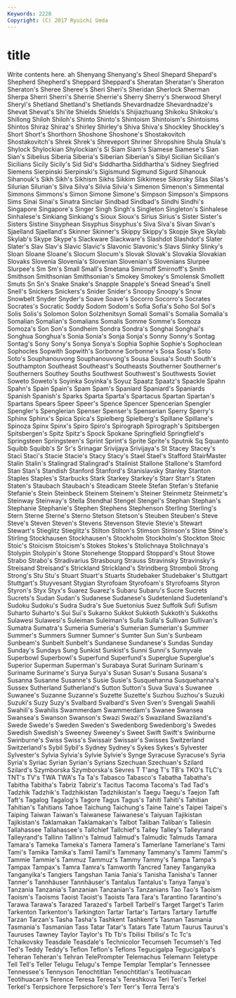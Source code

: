 ```yaml
---
Keywords: 2228 
Copyright: (C) 2017 Ryuichi Ueda
---
```


# title

Write contents here.
ah Shenyang Shenyang's
Sheol Shepard Shepard's Shepherd Shepherd's Sheppard Sheppard's Sheratan Sheratan's Sheraton
Sheraton's Sheree Sheree's Sheri Sheri's Sheridan Sherlock Sherman Sherpa Sherri
Sherri's Sherrie Sherrie's Sherry Sherry's Sherwood Sheryl Sheryl's Shetland Shetland's
Shetlands Shevardnadze Shevardnadze's Shevat Shevat's Shi'ite Shields Shields's Shijiazhuang Shikoku
Shikoku's Shillong Shiloh Shiloh's Shinto Shinto's Shintoism Shintoism's Shintoisms Shintos
Shiraz Shiraz's Shirley Shirley's Shiva Shiva's Shockley Shockley's Short Short's
Shorthorn Shoshone Shoshone's Shostakovitch Shostakovitch's Shrek Shrek's Shreveport Shriner Shropshire
Shula Shula's Shylock Shylockian Shylockian's Si Siam Siam's Siamese Siamese's
Sian Sian's Sibelius Siberia Siberia's Siberian Siberian's Sibyl Sicilian Sicilian's
Sicilians Sicily Sicily's Sid Sid's Siddhartha Siddhartha's Sidney Siegfried Siemens
Sierpinski Sierpinski's Sigismund Sigmund Sigurd Sihanouk Sihanouk's Sikh Sikh's Sikhism
Sikhs Sikkim Sikkimese Sikorsky Silas Silas's Silurian Silurian's Silva Silva's
Silvia Silvia's Simenon Simenon's Simmental Simmons Simmons's Simon Simone Simone's
Simpson Simpson's Simpsons Sims Sinai Sinai's Sinatra Sinclair Sindbad Sindbad's
Sindhi Sindhi's Singapore Singapore's Singer Singh Singh's Singleton Singleton's Sinhalese
Sinhalese's Sinkiang Sinkiang's Sioux Sioux's Sirius Sirius's Sister Sister's Sisters
Sistine Sisyphean Sisyphus Sisyphus's Siva Siva's Sivan Sivan's Sjaelland Sjaelland's
Skinner Skinner's Skippy Skippy's Skopje Skye Skylab Skylab's Skype Skype's
Slackware Slackware's Slashdot Slashdot's Slater Slater's Slav Slav's Slavic Slavic's
Slavonic Slavonic's Slavs Slinky Slinky's Sloan Sloane Sloane's Slocum Slocum's
Slovak Slovak's Slovakia Slovakian Slovaks Slovenia Slovenia's Slovenian Slovenian's Slovenians
Slurpee Slurpee's Sm Sm's Small Small's Smetana Smirnoff Smirnoff's Smith
Smithson Smithsonian Smithsonian's Smokey Smokey's Smolensk Smollett Smuts Sn Sn's
Snake Snake's Snapple Snapple's Snead Snead's Snell Snell's Snickers Snickers's
Snider Snider's Snoopy Snoopy's Snow Snowbelt Snyder Snyder's Soave Soave's
Socorro Socorro's Socrates Socrates's Socratic Soddy Sodom Sodom's Sofia Sofia's
Soho Sol Sol's Solis Solis's Solomon Solon Solzhenitsyn Somali Somali's
Somalia Somalia's Somalian Somalian's Somalians Somalis Somme Somme's Somoza Somoza's
Son Son's Sondheim Sondra Sondra's Songhai Songhai's Songhua Songhua's Sonia
Sonia's Sonja Sonja's Sonny Sonny's Sontag Sontag's Sony Sony's Sonya
Sonya's Sophia Sophie Sophie's Sophoclean Sophocles Sopwith Sopwith's Sorbonne Sorbonne's
Sosa Sosa's Soto Soto's Souphanouvong Souphanouvong's Sousa Sousa's South South's
Southampton Southeast Southeast's Southeasts Southerner Southerner's Southerners Southey Souths Southwest
Southwest's Southwests Soviet Soweto Soweto's Soyinka Soyinka's Soyuz Spaatz Spaatz's
Spackle Spahn Spahn's Spain Spain's Spam Spam's Spaniard Spaniard's Spaniards
Spanish Spanish's Sparks Sparta Sparta's Spartacus Spartan Spartan's Spartans Spears
Speer Speer's Spence Spencer Spencerian Spengler Spengler's Spenglerian Spenser Spenser's
Spenserian Sperry Sperry's Sphinx Sphinx's Spica Spica's Spielberg Spielberg's Spillane
Spillane's Spinoza Spinx Spinx's Spiro Spiro's Spirograph Spirograph's Spitsbergen Spitsbergen's
Spitz Spitz's Spock Spokane Springfield Springfield's Springsteen Springsteen's Sprint Sprint's
Sprite Sprite's Sputnik Sq Squanto Squibb Squibb's Sr Sr's Srinagar
Srivijaya Srivijaya's St Stacey Stacey's Staci Staci's Stacie Stacie's Stacy
Stacy's Stael Stael's Stafford StairMaster Stalin Stalin's Stalingrad Stalingrad's Stalinist
Stallone Stallone's Stamford Stan Stan's Standish Stanford Stanford's Stanislavsky Stanley
Stanton Staples Staples's Starbucks Stark Starkey Starkey's Starr Starr's Staten
Staten's Staubach Staubach's Steadicam Steele Stefan Stefan's Stefanie Stefanie's Stein
Steinbeck Steinem Steinem's Steiner Steinmetz Steinmetz's Steinway Steinway's Stella Stendhal
Stengel Stengel's Stephan Stephan's Stephanie Stephanie's Stephen Stephens Stephenson Sterling
Sterling's Stern Sterne Sterne's Sterno Stetson Stetson's Steuben Steuben's Steve
Steve's Steven Steven's Stevens Stevenson Stevie Stevie's Stewart Stewart's Stieglitz
Stieglitz's Stilton Stilton's Stimson Stimson's Stine Stine's Stirling Stockhausen Stockhausen's
Stockholm Stockholm's Stockton Stoic Stoic's Stoicism Stoicism's Stokes Stokes's Stolichnaya
Stolichnaya's Stolypin Stolypin's Stone Stonehenge Stoppard Stoppard's Stout Stowe Strabo
Strabo's Stradivarius Strasbourg Strauss Stravinsky Stravinsky's Streisand Streisand's Strickland Strickland's
Strindberg Stromboli Strong Strong's Stu Stu's Stuart Stuart's Stuarts Studebaker
Studebaker's Stuttgart Stuttgart's Stuyvesant Stygian Styrofoam Styrofoam's Styrofoams Styron Styron's
Styx Styx's Suarez Suarez's Subaru Subaru's Sucre Sucrets Sucrets's Sudan
Sudan's Sudanese Sudanese's Sudetenland Sudetenland's Sudoku Sudoku's Sudra Sudra's Sue
Suetonius Suez Suffolk Sufi Sufism Suharto Suharto's Sui Sui's Sukarno
Sukkot Sukkoth Sukkoth's Sukkoths Sulawesi Sulawesi's Suleiman Suleiman's Sulla Sulla's
Sullivan Sullivan's Sumatra Sumatra's Sumeria Sumeria's Sumerian Sumerian's Summer Summer's
Summers Sumner Sumner's Sumter Sun Sun's Sunbeam Sunbeam's Sunbelt Sunbelt's
Sundanese Sundanese's Sundas Sunday Sunday's Sundays Sung Sunkist Sunkist's Sunni
Sunni's Sunnyvale Superbowl Superbowl's Superfund Superfund's Superglue Superglue's Superior Superman
Superman's Surabaya Surat Surinam Surinam's Suriname Suriname's Surya Surya's Susan
Susan's Susana Susana's Susanna Susanne Susanne's Susie Susie's Susquehanna Susquehanna's
Sussex Sutherland Sutherland's Sutton Sutton's Suva Suva's Suwanee Suwanee's Suzanne
Suzanne's Suzette Suzette's Suzhou Suzhou's Suzuki Suzuki's Suzy Suzy's Svalbard
Svalbard's Sven Sven's Svengali Swahili Swahili's Swahilis Swammerdam Swammerdam's Swanee
Swansea Swansea's Swanson Swanson's Swazi Swazi's Swaziland Swaziland's Swede Swede's
Sweden Sweden's Swedenborg Swedenborg's Swedes Swedish Swedish's Sweeney Sweeney's Sweet
Swift Swift's Swinburne Swinburne's Swiss Swiss's Swissair Swissair's Swisses Switzerland
Switzerland's Sybil Sybil's Sydney Sydney's Sykes Sykes's Sylvester Sylvester's Sylvia
Sylvia's Sylvie Sylvie's Synge Syracuse Syracuse's Syria Syria's Syriac Syrian
Syrian's Syrians Szechuan Szechuan's Szilard Szilard's Szymborska Szymborska's Sèvres T
T'ang T's TB's TKO's TLC's TNT's TV's TWA TWA's Ta
Ta's Tabasco Tabasco's Tabatha Tabatha's Tabitha Tabitha's Tabriz Tabriz's Tacitus
Tacoma Tacoma's Tad Tad's Tadzhik Tadzhik's Tadzhikistan Tadzhikistan's Taegu Taegu's
Taejon Taft Taft's Tagalog Tagalog's Tagore Tagus Tagus's Tahiti Tahiti's
Tahitian Tahitian's Tahitians Tahoe Taichung Taichung's Taine Taine's Taipei Taipei's
Taiping Taiwan Taiwan's Taiwanese Taiwanese's Taiyuan Tajikistan Tajikistan's Taklamakan Taklamakan's
Talbot Taliban Taliban's Taliesin Tallahassee Tallahassee's Tallchief Tallchief's Talley Talley's
Talleyrand Talleyrand's Tallinn Tallinn's Talmud Talmud's Talmudic Talmuds Tamara Tamara's
Tameka Tameka's Tamera Tamera's Tamerlane Tamerlane's Tami Tami's Tamika Tamika's
Tamil Tamil's Tammany Tammany's Tammi Tammi's Tammie Tammie's Tammuz Tammuz's
Tammy Tammy's Tampa Tampa's Tampax Tampax's Tamra Tamra's Tamworth Tancred
Taney Tanganyika Tanganyika's Tangiers Tangshan Tania Tania's Tanisha Tanisha's Tanner
Tanner's Tannhäuser Tannhäuser's Tantalus Tantalus's Tanya Tanya's Tanzania Tanzania's Tanzanian
Tanzanian's Tanzanians Tao Tao's Taoism Taoism's Taoisms Taoist Taoist's Taoists
Tara Tara's Tarantino Tarantino's Tarawa Tarawa's Tarazed Tarazed's Tarbell Tarbell's
Target Target's Tarim Tarkenton Tarkenton's Tarkington Tartar Tartar's Tartars Tartary
Tartuffe Tarzan Tarzan's Tasha Tasha's Tashkent Tashkent's Tasman Tasmania Tasmania's
Tasmanian Tass Tatar Tatar's Tatars Tate Tatum Taurus Taurus's Tauruses
Tawney Taylor Taylor's Tb Tb's Tbilisi Tbilisi's Tc Tc's Tchaikovsky
Teasdale Teasdale's Technicolor Tecumseh Tecumseh's Ted Ted's Teddy Teddy's Teflon
Teflon's Teflons Tegucigalpa Tegucigalpa's Teheran Teheran's Tehran TelePrompter Telemachus Telemann
Teletype Tell Tell's Teller Telugu Telugu's Tempe Templar Templar's Tennessee
Tennessee's Tennyson Tenochtitlan Tenochtitlan's Teotihuacan Teotihuacan's Terence Teresa Teresa's Tereshkova
Teri Teri's Terkel Terkel's Terpsichore Terpsichore's Terr Terr's Terra Terra's
